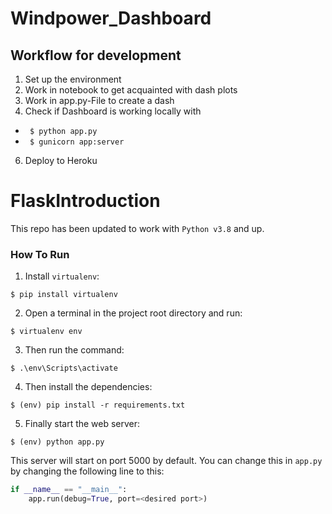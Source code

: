 # Windpower_Dashboard

## Workflow for development

1. Set up the environment
2. Work in notebook to get acquainted with dash plots
3. Work in app.py-File to create a dash
4. Check if Dashboard is working locally with

- ` $ python app.py`
- ` $ gunicorn app:server`

6. Deploy to Heroku

























# FlaskIntroduction

This repo has been updated to work with `Python v3.8` and up.

### How To Run
1. Install `virtualenv`:
```
$ pip install virtualenv
```

2. Open a terminal in the project root directory and run:
```
$ virtualenv env
```

3. Then run the command:
```
$ .\env\Scripts\activate
```

4. Then install the dependencies:
```
$ (env) pip install -r requirements.txt
```

5. Finally start the web server:
```
$ (env) python app.py
```

This server will start on port 5000 by default. You can change this in `app.py` by changing the following line to this:

```python
if __name__ == "__main__":
    app.run(debug=True, port=<desired port>)
```
